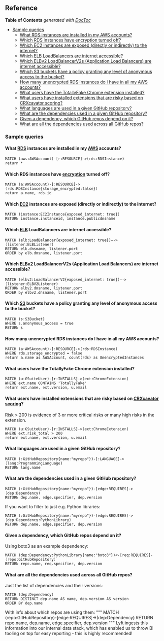 ## Reference
<!-- START doctoc generated TOC please keep comment here to allow auto update -->
<!-- DON'T EDIT THIS SECTION, INSTEAD RE-RUN doctoc TO UPDATE -->
**Table of Contents**  *generated with [DocToc](https://github.com/thlorenz/doctoc)*

- [Sample queries](#sample-queries)
  - [What RDS instances are installed in my AWS accounts?](#what-rds-instances-are-installed-in-my-aws-accounts)
  - [Which RDS instances have encryption turned off?](#which-rds-instances-have-encryption-turned-off)
  - [Which EC2 instances are exposed (directly or indirectly) to the internet?](#which-ec2-instances-are-exposed-directly-or-indirectly-to-the-internet)
  - [Which ELB LoadBalancers are internet accessible?](#which-elb-loadbalancers-are-internet-accessible)
  - [Which ELBv2 LoadBalancerV2s (Application Load Balancers) are internet accessible?](#which-elbv2-loadbalancerv2s-application-load-balancers-are-internet-accessible)
  - [Which S3 buckets have a policy granting any level of anonymous access to the bucket?](#which-s3-buckets-have-a-policy-granting-any-level-of-anonymous-access-to-the-bucket)
  - [How many unencrypted RDS instances do I have in all my AWS accounts?](#how-many-unencrypted-rds-instances-do-i-have-in-all-my-aws-accounts)
  - [What users have the TotallyFake Chrome extension installed?](#what-users-have-the-totallyfake-chrome-extension-installed)
  - [What users have installed extensions that are risky based on CRXcavator scoring?](#what-users-have-installed-extensions-that-are-risky-based-on-crxcavator-scoring)
  - [What languages are used in a given GitHub repository?](#what-languages-are-used-in-a-given-github-repository)
  - [What are the dependencies used in a given GitHub repository?](#what-are-the-dependencies-used-in-a-given-github-repository)
  - [Given a dependency, which GitHub repos depend on it?](#given-a-dependency-which-github-repos-depend-on-it)
  - [What are all the dependencies used across all GitHub repos?](#what-are-all-the-dependencies-used-across-all-github-repos)

<!-- END doctoc generated TOC please keep comment here to allow auto update -->
### Sample queries

#### What [RDS](https://aws.amazon.com/rds/) instances are installed in my [AWS](https://aws.amazon.com/) accounts?
```
MATCH (aws:AWSAccount)-[r:RESOURCE]->(rds:RDSInstance)
return *
```

#### Which RDS instances have [encryption](https://docs.aws.amazon.com/AmazonRDS/latest/UserGuide/Overview.Encryption.html) turned off?
```
MATCH (a:AWSAccount)-[:RESOURCE]->(rds:RDSInstance{storage_encrypted:false})
return a.name, rds.id
```

#### Which [EC2](https://aws.amazon.com/ec2/) instances are exposed (directly or indirectly) to the internet?
```
MATCH (instance:EC2Instance{exposed_internet: true})
RETURN instance.instanceid, instance.publicdnsname
```

#### Which [ELB](https://aws.amazon.com/elasticloadbalancing/) LoadBalancers are internet accessible?
```
MATCH (elb:LoadBalancer{exposed_internet: true})—->(listener:ELBListener)
RETURN elb.dnsname, listener.port
ORDER by elb.dnsname, listener.port
```

#### Which [ELBv2](https://aws.amazon.com/elasticloadbalancing/) LoadBalancerV2s (Application Load Balancers) are internet accessible?
```
MATCH (elbv2:LoadBalancerV2{exposed_internet: true})—->(listener:ELBV2Listener)
RETURN elbv2.dnsname, listener.port
ORDER by elbv2.dnsname, listener.port
```

#### Which [S3](https://aws.amazon.com/s3/) buckets have a policy granting any level of anonymous access to the bucket?
```
MATCH (s:S3Bucket)
WHERE s.anonymous_access = true
RETURN s
```

#### How many unencrypted RDS instances do I have in all my AWS accounts?

```
MATCH (a:AWSAccount)-[:RESOURCE]->(rds:RDSInstance)
WHERE rds.storage_encrypted = false
return a.name as AWSAccount, count(rds) as UnencryptedInstances
```

#### What users have the TotallyFake Chrome extension installed?
```
MATCH (u:GSuiteUser)-[r:INSTALLS]->(ext:ChromeExtension)
WHERE ext.name CONTAINS 'TotallyFake'
return ext.name, ext.version, u.email
```

#### What users have installed extensions that are risky based on [CRXcavator scoring](https://crxcavator.io/docs#/risk_breakdown)?
Risk > 200 is evidence of 3 or more critical risks or many high risks in the extension.
```
MATCH (u:GSuiteUser)-[r:INSTALLS]->(ext:ChromeExtension)
WHERE ext.risk_total > 200
return ext.name, ext.version, u.email
```

#### What languages are used in a given GitHub repository?
```
MATCH (:GitHubRepository{name:"myrepo"})-[:LANGUAGE]->(lang:ProgrammingLanguage)
RETURN lang.name
```

#### What are the dependencies used in a given GitHub repository?
```
MATCH (:GitHubRepository{name:"myrepo"})-[edge:REQUIRES]->(dep:Dependency)
RETURN dep.name, edge.specifier, dep.version
```

If you want to filter to just e.g. Python libraries:
```
MATCH (:GitHubRepository{name:"myrepo"})-[edge:REQUIRES]->(dep:Dependency:PythonLibrary)
RETURN dep.name, edge.specifier, dep.version
```

#### Given a dependency, which GitHub repos depend on it?
Using boto3 as an example dependency:
```
MATCH (dep:Dependency:PythonLibrary{name:"boto3"})<-[req:REQUIRES]-(repo:GitHubRepository)
RETURN repo.name, req.specifier, dep.version
```

#### What are all the dependencies used across all GitHub repos?
Just the list of dependencies and their versions:
```
MATCH (dep:Dependency)
RETURN DISTINCT dep.name AS name, dep.version AS version
ORDER BY dep.name
```

With info about which repos are using them:
"""
MATCH (repo:GitHubRepository)-[edge:REQUIRES]->(dep:Dependency)
RETURN repo.name, dep.name, edge.specifier, dep.version
"""
Lyft ingests this information into our internal data stack,
which has enabled us to throw BI tooling on top for easy reporting -
this is highly recommended!
